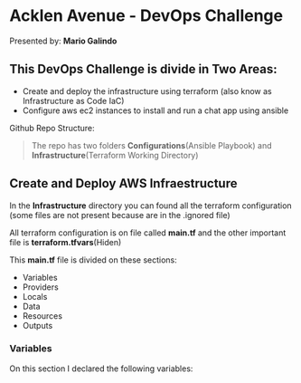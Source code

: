 # Acklen Avenue - DevOps Challenge
Presented by: **Mario Galindo**

## This DevOps Challenge is divide in Two Areas:
- Create and deploy the infrastructure using terraform (also know as Infrastructure as Code IaC)
- Configure aws ec2 instances to install and run a chat app using ansible

Github Repo Structure:
> The repo has two folders **Configurations**(Ansible Playbook) and **Infrastructure**(Terraform Working Directory) 

## Create and Deploy AWS Infraestructure

In the **Infrastructure** directory you can found all the terraform configuration (some files are not present because are in the .ignored file)

All terraform configuration is on file called **main.tf** and the other important file is **terraform.tfvars**(Hiden)

This **main.tf** file is divided on these sections:

- Variables
- Providers
- Locals
- Data
- Resources
- Outputs

### Variables

On this section I declared the following variables:

